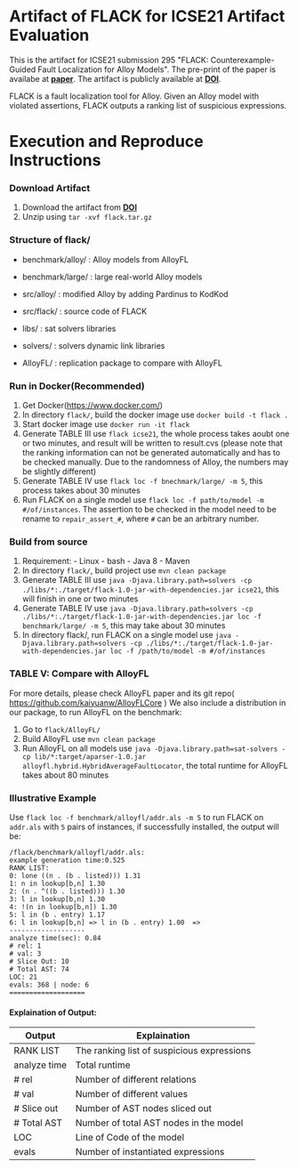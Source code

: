 # Artifact of FLACK for ICSE21 Artifact Evaluation
This is the artifact for ICSE21 submission 295 "FLACK: Counterexample-Guided Fault Localization for Alloy Models". The pre-print of the paper is availabe at  **[paper](https://github.com/guolong-zheng/flack-ae/blob/main/paper.pdf)**. The artifact is publicly available at **[DOI](https://doi.org/10.6084/m9.figshare.13439894.v6)**.

FLACK is a fault localization tool for Alloy. Given an Alloy model with violated assertions, FLACK outputs a ranking list of suspicious expressions.

# Execution and Reproduce Instructions
### Download Artifact
  1. Download the artifact from **[DOI](https://doi.org/10.6084/m9.figshare.13439894.v6)**
  2. Unzip using ```tar -xvf flack.tar.gz```
  
### Structure of flack/
- benchmark/alloy/ : Alloy models from AlloyFL

- benchmark/large/ : large real-world Alloy models

- src/alloy/       : modified Alloy by adding Pardinus to KodKod

- src/flack/       : source code of FLACK

- libs/            : sat solvers libraries

- solvers/         : solvers dynamic link libraries

- AlloyFL/         : replication package to compare with AlloyFL

### Run in Docker(Recommended)
  1. Get Docker(https://www.docker.com/)
  2. In directory ```flack/```, build the docker image use ```docker build -t flack .```
  3. Start docker image use ```docker run -it flack```
  4. Generate TABLE III use ```flack icse21```, the whole process takes aoubt one or two minutes, and result will be written to result.cvs (please note that the ranking information can not be generated automatically and has to be checked manually. Due to the randomness of Alloy, the numbers may be slightly different)
  5. Generate TABLE IV use ```flack loc -f bnechmark/large/ -m 5```, this process takes about 30 minutes
  6. Run FLACK on a single model use ```flack loc -f path/to/model -m #/of/instances```. The assertion to be checked in the model need to be rename to ```repair_assert_#```, where ```#``` can be an arbitrary number.

### Build from source
  1. Requirement:
	- Linux
	- bash
  	- Java 8
	- Maven
  2. In directory ```flack/```, build project use ```mvn clean package```
  3. Generate TABLE III use ```java -Djava.library.path=solvers -cp ./libs/*:./target/flack-1.0-jar-with-dependencies.jar icse21```, this will finish in one or two minutes
  4. Generate TABLE IV use ```java -Djava.library.path=solvers -cp ./libs/*:./target/flack-1.0-jar-with-dependencies.jar loc -f benchmark/large/ -m 5```, this may take about 30 minutes 
  5. In directory flack/, run FLACK on a single model use ```java -Djava.library.path=solvers -cp ./libs/*:./target/flack-1.0-jar-with-dependencies.jar loc -f /path/to/model -m #/of/instances```

### TABLE V: Compare with AlloyFL
For more details, please check AlloyFL paper and its git repo( https://github.com/kaiyuanw/AlloyFLCore )
We also include a distribution in our package, to run AlloyFL on the benchmark:
  1. Go to ```flack/AlloyFL/```
  2. Build AlloyFL use ```mvn clean package```
  3. Run AlloyFL on all models use ```java -Djava.library.path=sat-solvers -cp lib/*:target/aparser-1.0.jar alloyfl.hybrid.HybridAverageFaultLocator```, the total runtime for AlloyFL takes about 80 minutes
  
### Illustrative Example  
  Use ```flack loc -f benchmark/alloyfl/addr.als -m 5``` to run FLACK on ```addr.als``` with ```5``` pairs of instances, if successfully installed, the output will be:
  ```
  /flack/benchmark/alloyfl/addr.als:
example generation time:0.525
RANK LIST:
0: lone ((n . (b . listed))) 1.31
1: n in lookup[b,n] 1.30 
2: (n . ^((b . listed))) 1.30
3: l in lookup[b,n] 1.30 
4: !(n in lookup[b,n]) 1.30
5: l in (b . entry) 1.17 
6: l in lookup[b,n] => l in (b . entry) 1.00  => 
-------------------
analyze time(sec): 0.84
# rel: 1
# val: 3
# Slice Out: 10
# Total AST: 74
LOC: 21
evals: 368 | node: 6
===================
  ```
 #### Explaination of Output:
  | Output | Explaination |
  | ----------- | ------------- |
  | RANK LIST | The ranking list of suspicious expressions |
  | analyze time | Total runtime |
  | \# rel        | Number of different relations |
  | \# val        | Number of different values    |
  | \# Slice out  | Number of AST nodes sliced out |
  | \# Total AST  | Number of total AST nodes in the model | 
  | LOC          | Line of Code of the model   |
  | evals        | Number of instantiated expressions |
